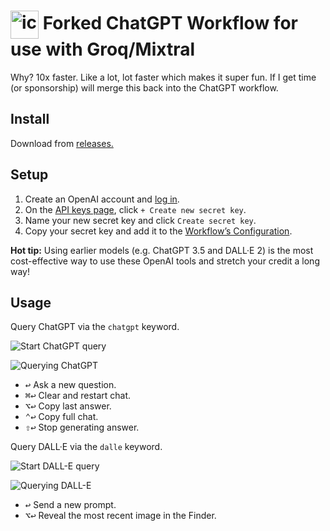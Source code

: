 # <img src='Workflow/icon.png' width='45' align='center' alt='icon'> Forked ChatGPT Workflow for use with Groq/Mixtral

Why? 10x faster. Like a lot, lot faster which makes it super fun.
If I get time (or sponsorship) will merge this back into the ChatGPT workflow.

## Install

Download from [releases.](https://github.com/Grynn/openai-workflow/releases)

## Setup

1. Create an OpenAI account and [log in](https://platform.openai.com/login?launch).
2. On the [API keys page](https://platform.openai.com/api-keys), click `+ Create new secret key`.
3. Name your new secret key and click `Create secret key`.
4. Copy your secret key and add it to the [Workflow’s Configuration](https://www.alfredapp.com/help/workflows/user-configuration/).

**Hot tip:** Using earlier models (e.g. ChatGPT 3.5 and DALL·E 2) is the most cost-effective way to use these OpenAI tools and stretch your credit a long way!

## Usage

Query ChatGPT via the `chatgpt` keyword.

![Start ChatGPT query](Workflow/images/about/chatgptkeyword.png)

![Querying ChatGPT](Workflow/images/about/chatgpttextview.png)

* <kbd>↩&#xFE0E;</kbd> Ask a new question.
* <kbd>⌘</kbd><kbd>↩&#xFE0E;</kbd> Clear and restart chat.
* <kbd>⌥</kbd><kbd>↩&#xFE0E;</kbd> Copy last answer.
* <kbd>⌃</kbd><kbd>↩&#xFE0E;</kbd> Copy full chat.
* <kbd>⇧</kbd><kbd>↩&#xFE0E;</kbd> Stop generating answer.

Query DALL·E via the `dalle` keyword.

![Start DALL-E query](Workflow/images/about/dallekeyword.png)

![Querying DALL-E](Workflow/images/about/dalletextview.png)

* <kbd>↩&#xFE0E;</kbd> Send a new prompt.
* <kbd>⌥</kbd><kbd>↩&#xFE0E;</kbd> Reveal the most recent image in the Finder.
